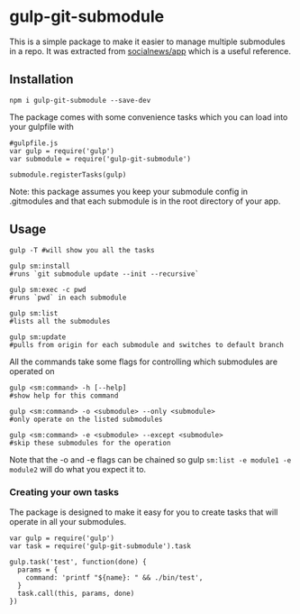 # gulp-git-submodule

This is a simple package to make it easier to manage multiple submodules in a repo. It was extracted from [socialnews/app](https://github.com/socialnews/app) which is a useful reference.

## Installation
```
npm i gulp-git-submodule --save-dev
```

The package comes with some convenience tasks which you can load into your gulpfile with
```
#gulpfile.js
var gulp = require('gulp')
var submodule = require('gulp-git-submodule')

submodule.registerTasks(gulp)
```

Note: this package assumes you keep your submodule config in .gitmodules and that each submodule is in the root directory of your app.

## Usage
```
gulp -T #will show you all the tasks

gulp sm:install 
#runs `git submodule update --init --recursive`

gulp sm:exec -c pwd 
#runs `pwd` in each submodule

gulp sm:list 
#lists all the submodules

gulp sm:update 
#pulls from origin for each submodule and switches to default branch
```

All the commands take some flags for controlling which submodules are operated on

```
gulp <sm:command> -h [--help] 
#show help for this command

gulp <sm:command> -o <submodule> --only <submodule> 
#only operate on the listed submodules

gulp <sm:command> -e <submodule> --except <submodule> 
#skip these submodules for the operation
```

Note that the -o and -e flags can be chained so gulp `sm:list -e module1 -e module2` will do what you expect it to.

### Creating your own tasks
The package is designed to make it easy for you to create tasks that will operate in all your submodules.

```
var gulp = require('gulp')
var task = require('gulp-git-submodule').task

gulp.task('test', function(done) {
  params = {
    command: 'printf "${name}: " && ./bin/test',
  }
  task.call(this, params, done) 
})
```

